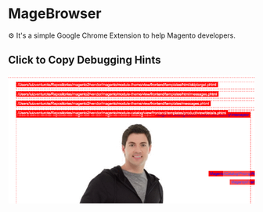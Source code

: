 # MageBrowser

⚙ It's a simple Google Chrome Extension to help Magento developers.

## Click to Copy Debugging Hints ##

![image](https://github.com/luizventurote/MageBrowser/blob/master/demo.gif?raw=true)
